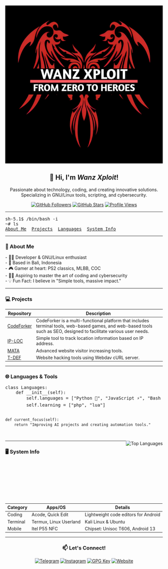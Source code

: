 <!-- README.md for Wanz Xploit -->
<p align="center">
  <img src="banner.png" alt="Wanz Xploit Banner">
</p>

<h2 align="center">👋 Hi, I'm <i>Wanz Xploit</i>!</h2>
<p align="center">
    Passionate about technology, coding, and creating innovative solutions. Specializing in GNU/Linux tools, scripting, and cybersecurity.
</p>

<!-- Badges -->
<p align="center">
    <a href="https://github.com/wanzxploit?tab=followers"><img src="https://img.shields.io/github/followers/wanzxploit?style=social&label=Follow" alt="GitHub Followers"></a>
    <a href="https://github.com/wanzxploit"><img src="https://img.shields.io/github/stars/wanzxploit?style=social" alt="GitHub Stars"></a>
    <a href="#"><img src="https://hits.seeyoufarm.com/api/count/incr/badge.svg?url=https%3A%2F%2Fgithub.com%2Fwanzxploit&title=Profile%20Views&count_bg=%2379C83D&icon=&icon_color=%23E7E7E7&title_bg=%23E7E7E7" alt="Profile Views"></a>
</p>

---

<pre>
sh-5.1$ /bin/bash -i
~# ls
<a href="#about">About Me</a>  <a href="#projects">Projects</a>  <a href="#languages">Languages</a>  <a href="#system-info">System Info</a>
</pre>

---

<h3 id="about">📄 About Me</h3>
<p>
    - 👨‍💻 Developer & GNU/Linux enthusiast<br>
    - 📍 Based in Bali, Indonesia<br>
    - 🎮 Gamer at heart: PS2 classics, MLBB, COC<br>
    - 🧑‍🎓 Aspiring to master the art of coding and cybersecurity<br>
    - 💡 Fun Fact: I believe in "Simple tools, massive impact."
</p>

---

<h3 id="projects">💻 Projects</h3>
<table>
    <thead>
        <tr>
            <th>Repository</th>
            <th>Description</th>
        </tr>
    </thead>
    <tbody>
        <tr>
            <td><a href="https://github.com/codeforkerapp">CodeForker</a></td>
            <td>CodeForker is a multi-functional platform that includes terminal tools, web-based games, and web-based tools such as SEO, designed to facilitate various user needs.</td>
        </tr>
        <tr>
            <td><a href="https://github.com/wanzxploit/IP-LOC">IP-LOC</a></td>
            <td>Simple tool to track location information based on IP address.</td>
        </tr>
        <tr>
            <td><a href="https://github.com/wanzxploit/MATA">MATA</a></td>
            <td>Advanced website visitor increasing tools.</td>
        </tr>
        <tr>
            <td><a href="https://github.com/wanzxploit/Tools-deface">T-DEF</a></td>
            <td>Website hacking tools using Webdav cURL server.</td>
        </tr>
    </tbody>
</table>

---

<h3 id="languages">🌐 Languages & Tools</h3>
<pre>
class Languages:
    def __init__(self):
        self.languages = ["Python 🐍", "JavaScript ⚡", "Bash 🖥️", "HTML/CSS 🌐"]
        self.learning = ["php", "lua"]
    
    def current_focus(self):
        return "Improving AI projects and creating automation tools."
</pre>

<a href="#"><img align="right" height="200" src="https://github-readme-stats.vercel.app/api/top-langs/?username=wanzxploit&layout=compact&theme=radical&hide_border=true" alt="Top Languages"></a>

---

<h3 id="system-info">🖥️ System Info</h3>
<table>
    <thead>
        <tr>
            <th>Category</th>
            <th>Apps/OS</th>
            <th>Details</th>
        </tr>
    </thead>
    <tbody>
        <tr>
            <td>Coding</td>
            <td>Acode, Quick Edit</td>
            <td>Lightweight code editors for Android</td>
        </tr>
        <tr>
            <td>Terminal</td>
            <td>Termux, Linux Userland</td>
            <td>Kali Linux & Ubuntu</td>
        </tr>
        <tr>
            <td>Mobile</td>
            <td>Itel P55 NFC</td>
            <td>Chipset: Unisoc T606, Android 13</td>
        </tr>
    </tbody>
</table>

---

<h3 align="center">📫 Let's Connect!</h3>
<p align="center">
    <a href="https://t.me/wanzxploit" target="_blank"><img src="https://img.shields.io/badge/Telegram-%232CA5E0?style=for-the-badge&logo=telegram&logoColor=white" alt="Telegram"></a>
    <a href="https://instagram.com/wanz_xploit" target="_blank"><img src="https://img.shields.io/badge/Instagram-%23E4405F?style=for-the-badge&logo=instagram&logoColor=white" alt="Instagram"></a>
    <a href="https://github.com/wanzxploit.gpg" target="_blank"><img src="https://img.shields.io/badge/GPG%20Key-%233f4145?style=for-the-badge&logo=gnu-privacy-guard&logoColor=white" alt="GPG Key"></a>
    <a href="https://wanzxploit.github.io/" target="_blank"><img src="https://img.shields.io/badge/Website-%230A0A0A?style=for-the-badge&logo=google-chrome&logoColor=white" alt="Website"></a>
</p>

